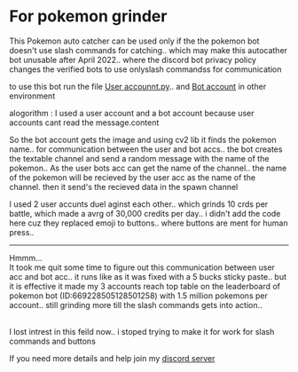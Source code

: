 # For pokemon grinder 

This Pokemon auto catcher can be used only if the the pokemon bot doesn't use slash commands for catching.. which may make this autocather bot unusable after April 2022.. where the discord bot privacy policy changes the verified bots to use onlyslash commandss for communication


to use this bot run the file <a href="https://github.com/vichubenzene/Self_account_discord_bot/blob/main/pokemon_grinder/user%20account.py">User accounnt.py</a>.. and <a href="https://github.com/vichubenzene/Self_account_discord_bot/tree/main/pokemon_grinder/pokemon">Bot account</a> in other environment


alogorithm :
I used a user account and a bot account because user accounts cant read the message.content

So the bot account gets the image and using cv2 lib it finds the pokemon name.. for communication between the user and bot accs.. the bot creates the textable channel and send a random message with the name of the pokemon.. As the user bots acc can get the name of the channel.. the name of the pokemon will be recieved by the user acc as the name of the channel. then it send's the recieved data in the spawn channel


I used 2 user accunts duel aginst each other.. which grinds 10 crds per battle, which made a avrg of 30,000 credits per day.. i didn't add the code here cuz they replaced emoji to buttons.. where buttons are ment for human press..

 <hr>
Hmmm...<br>
It took me quit some time to figure out this communication between user acc and bot acc.. it runs like as it was fixed with a 5 bucks sticky paste.. but it is effective it made my 3 accounts reach top table on the leaderboard of pokemon bot (ID:669228505128501258) with 1.5 million pokemons per account.. still grinding more till the slash commands gets into action..<br><br>

I lost intrest in this feild now.. i stoped trying to make it for work for slash commands and buttons

If you need more details and help join my <a href="https://discord.gg/jF879hKJ4y"> discord server</a> 
